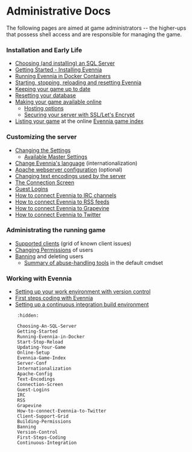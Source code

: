 # Administrative Docs

The following pages are aimed at game administrators -- the higher-ups that possess shell access and
are responsible for managing the game.

### Installation and Early Life

- [Choosing (and installing) an SQL Server](./Choosing-An-SQL-Server.md)
- [Getting Started - Installing Evennia](./Getting-Started.md)
- [Running Evennia in Docker Containers](./Running-Evennia-in-Docker.md)
- [Starting, stopping, reloading and resetting Evennia](./Start-Stop-Reload.md)
- [Keeping your game up to date](./Updating-Your-Game.md)
 - [Resetting your database](./Updating-Your-Game.md#resetting-your-database)
- [Making your game available online](./Online-Setup.md)
  - [Hosting options](./Online-Setup.md#hosting-options)
  - [Securing your server with SSL/Let's Encrypt](./Online-Setup.md#ssl)
- [Listing your game](./Evennia-Game-Index.md) at the online [Evennia game
index](http://games.evennia.com)

### Customizing the server

- [Changing the Settings](./Server-Conf.md#settings-file)
    - [Available Master
Settings](https://github.com/evennia/evennia/blob/master/evennia/settings_default.py)
- [Change Evennia's language](./Internationalization.md) (internationalization)
- [Apache webserver configuration](./Apache-Config.md) (optional)
- [Changing text encodings used by the server](./Text-Encodings.md)
- [The Connection Screen](./Connection-Screen.md)
- [Guest Logins](./Guest-Logins.md)
- [How to connect Evennia to IRC channels](./IRC.md)
- [How to connect Evennia to RSS feeds](./RSS.md)
- [How to connect Evennia to Grapevine](./Grapevine.md)
- [How to connect Evennia to Twitter](./How-to-connect-Evennia-to-Twitter.md)

### Administrating the running game

- [Supported clients](./Client-Support-Grid.md) (grid of known client issues)
- [Changing Permissions](./Building-Permissions.md) of users
- [Banning](./Banning.md) and deleting users
  - [Summary of abuse-handling tools](./Banning.md#summary-of-abuse-handling-tools) in the default cmdset

### Working with Evennia

- [Setting up your work environment with version control](./Version-Control.md)
- [First steps coding with Evennia](./First-Steps-Coding.md)
- [Setting up a continuous integration build environment](./Continuous-Integration.md)


```{toctree}
    :hidden:

    Choosing-An-SQL-Server
    Getting-Started
    Running-Evennia-in-Docker
    Start-Stop-Reload
    Updating-Your-Game
    Online-Setup
    Evennia-Game-Index
    Server-Conf
    Internationalization
    Apache-Config
    Text-Encodings
    Connection-Screen
    Guest-Logins
    IRC
    RSS
    Grapevine
    How-to-connect-Evennia-to-Twitter
    Client-Support-Grid
    Building-Permissions
    Banning
    Version-Control
    First-Steps-Coding
    Continuous-Integration 

```